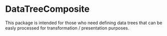 # DataTreeComposite

This package is intended for those who need defining data trees that can be easly processed for transformation / presentation
purposes.





